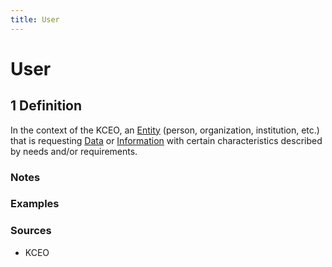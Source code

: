 ```yaml
---
title: User
---
```


# User

## 1 Definition

In the context of the KCEO, an [Entity](../entity) (person, organization, institution, etc.) that is requesting [Data](../data) or [Information](../information) with certain characteristics described by needs and/or requirements.

### Notes 

### Examples 

### Sources
- KCEO
